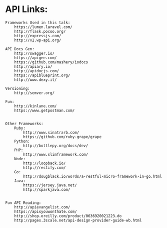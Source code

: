 # API Links:

    Frameworks Used in this talk:
        https://lumen.laravel.com/
        http://flask.pocoo.org/
        http://expressjs.com/
        http://v2.wp-api.org/

    API Docs Gen:
        http://swagger.io/
        https://apigee.com/
        https://github.com/mashery/iodocs
        http://apiary.io/
        http://apidocjs.com/
        https://apiblueprint.org/
        http://www.dexy.it/

    Versioning:
        http://semver.org/

    Fun:
        http://kinlane.com/
        https://www.getpostman.com/


    Other Frameworks:
        Ruby:
            http://www.sinatrarb.com/
            https://github.com/ruby-grape/grape
        Python:
            http://bottlepy.org/docs/dev/
        PHP:
            http://www.slimframework.com/
        Node:
            http://loopback.io/
            http://restify.com/
        Go:
            http://dougblack.io/words/a-restful-micro-framework-in-go.html
        Java:
            https://jersey.java.net/
            http://sparkjava.com/


    Fun API Reading:
        http://apievangelist.com/
        https://apisyouwonthate.com/
        http://shop.oreilly.com/product/0636920021223.do
        http://pages.3scale.net/api-design-provider-guide-wb.html
